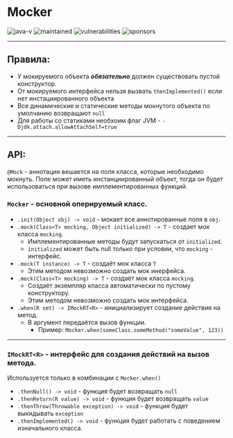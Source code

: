 # Mocker
![java-v](https://img.shields.io/badge/java-11-orange?style=flat-square&logo=oracle)
![maintained](https://img.shields.io/maintenance/yes/2023?style=flat-square)
![vulnerabilities](https://img.shields.io/snyk/vulnerabilities/github/anast3t/SimpleMockFramework?style=flat-square)
![sponsors](https://img.shields.io/github/sponsors/anast3t?color=red&style=flat-square)

---
## Правила:
* У мокируемого объекта **_обязательно_** должен существовать пустой конструктор.
* От мокируемого интерфейса нельзя вызвать `thenImplemented()` если нет инстациированного объекта
* Все динамические и статические методы мокнутого объекта по умолчанию возвращают `null`
* Для работы со статиками необхоим флаг JVM - `-Djdk.attach.allowAttachSelf=true`
---
## API:
`@Mock` - аннотация вешается на поля класса, которые необходимо мокнуть.
Поле может иметь инстанциированный объект, тогда он будет использоваться
при вызове имплементированных функций.

### `Mocker` - основной оперируемый класс.
* `.init(Object obj) -> void` - мокает все аннотированные поля в `obj`.
* `.mock(Class<T> mocking, Object initialized) -> T` - создает мок класса `mocking`.
  * Имплементированные методы будут запускаться от `initialized`.
  * `initialized` может быть null только при условии, что `mocking` - интерфейс.
* `.mock(T instance) -> T` - создаёт мок класса `T`
  * Этим методом невозможно создать мок инерфейса.
* `.mock(Class<T> mocking) -> T` - создаёт мок класса `mocking`.
  * Создаёт экземпляр класса автоматически по пустому конструктору.
  * Этим методом невозможно создать мок интерфейса.
* `.when(R smt) -> IMockRT<R>` - инициализирует создание действия на метод.
  * В аргумент передаётся вызов функции.
    * Пример: `Mocker.when(someClass.someMethod("someValue", 123))`
---
### `IMockRT<R>` - интерфейс для создания действий на вызов метода.
Используется только в комбинации с `Mocker.when()`
* `.thenNull() -> void` - функция будет возвращать `null`
* `.thenReturn(R value) -> void` - функция будет возвращать `value`
* `.thenThrow(Throwable exception) -> void` - функция будет выкидывать `exception` 
* `.thenImplemented() -> void` - функция будет работать с поведением изначального класса.
